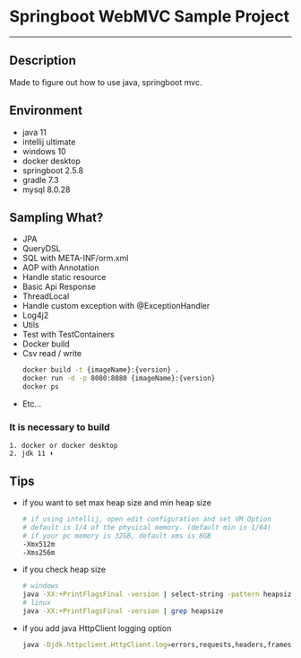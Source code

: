 # Springboot WebMVC Sample Project

---------------------

## Description
Made to figure out how to use java, springboot mvc.

## Environment
- java 11
- intellij ultimate
- windows 10
- docker desktop
- springboot 2.5.8
- gradle 7.3
- mysql 8.0.28

## Sampling What?
- JPA
- QueryDSL
- SQL with META-INF/orm.xml
- AOP with Annotation
- Handle static resource
- Basic Api Response
- ThreadLocal
- Handle custom exception with @ExceptionHandler
- Log4j2
- Utils
- Test with TestContainers
- Docker build
- Csv read / write
    ```bash
  docker build -t {imageName}:{version} .
  docker run -d -p 8080:8080 {imageName}:{version}
  docker ps
    ```
- Etc...

### It is necessary to build
```text
1. docker or docker desktop
2. jdk 11 ⬆️
```

## Tips
- if you want to set max heap size and min heap size
  ```bash
  # if using intellij, open edit configuration and set VM Option
  # default is 1/4 of the physical memory. (default min is 1/64)
  # if your pc memory is 32GB, default xms is 8GB
  -Xmx512m 
  -Xms256m
  ```
- if you check heap size
  ```bash
  # windows
  java -XX:+PrintFlagsFinal -version | select-string -pattern heapsize
  # linux
  java -XX:+PrintFlagsFinal -version | grep heapsize
  ````  
- if you add java HttpClient logging option
  ```bash
  java -Djdk.httpclient.HttpClient.log=errors,requests,headers,frames[:control:data:window:all],content,ssl,trace,channel,all -jar 
  ```
